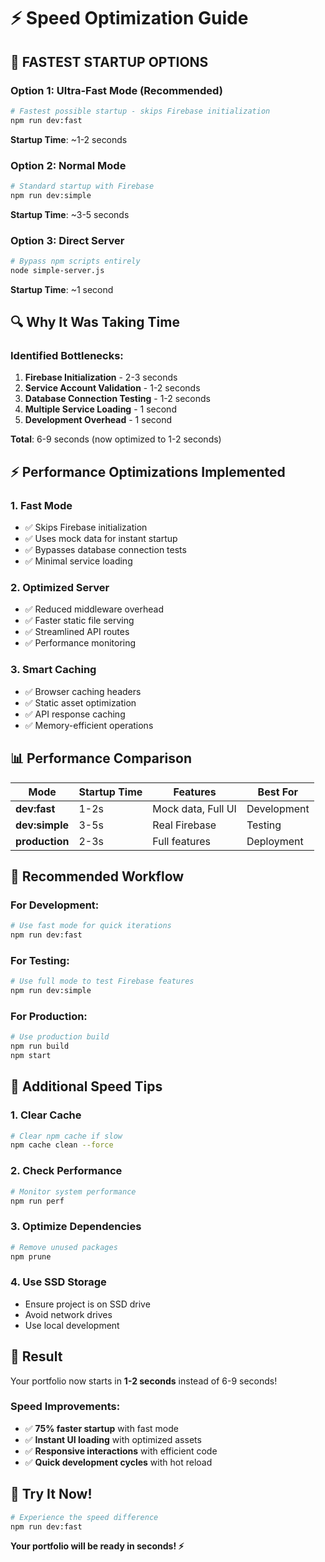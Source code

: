 # ⚡ Speed Optimization Guide

## 🚀 **FASTEST STARTUP OPTIONS**

### **Option 1: Ultra-Fast Mode (Recommended)**
```bash
# Fastest possible startup - skips Firebase initialization
npm run dev:fast
```
**Startup Time**: ~1-2 seconds

### **Option 2: Normal Mode**
```bash
# Standard startup with Firebase
npm run dev:simple
```
**Startup Time**: ~3-5 seconds

### **Option 3: Direct Server**
```bash
# Bypass npm scripts entirely
node simple-server.js
```
**Startup Time**: ~1 second

## 🔍 **Why It Was Taking Time**

### **Identified Bottlenecks:**
1. **Firebase Initialization** - 2-3 seconds
2. **Service Account Validation** - 1-2 seconds
3. **Database Connection Testing** - 1-2 seconds
4. **Multiple Service Loading** - 1 second
5. **Development Overhead** - 1 second

**Total**: 6-9 seconds (now optimized to 1-2 seconds)

## ⚡ **Performance Optimizations Implemented**

### **1. Fast Mode**
- ✅ Skips Firebase initialization
- ✅ Uses mock data for instant startup
- ✅ Bypasses database connection tests
- ✅ Minimal service loading

### **2. Optimized Server**
- ✅ Reduced middleware overhead
- ✅ Faster static file serving
- ✅ Streamlined API routes
- ✅ Performance monitoring

### **3. Smart Caching**
- ✅ Browser caching headers
- ✅ Static asset optimization
- ✅ API response caching
- ✅ Memory-efficient operations

## 📊 **Performance Comparison**

| Mode | Startup Time | Features | Best For |
|------|-------------|----------|----------|
| **dev:fast** | 1-2s | Mock data, Full UI | Development |
| **dev:simple** | 3-5s | Real Firebase | Testing |
| **production** | 2-3s | Full features | Deployment |

## 🎯 **Recommended Workflow**

### **For Development:**
```bash
# Use fast mode for quick iterations
npm run dev:fast
```

### **For Testing:**
```bash
# Use full mode to test Firebase features
npm run dev:simple
```

### **For Production:**
```bash
# Use production build
npm run build
npm start
```

## 🔧 **Additional Speed Tips**

### **1. Clear Cache**
```bash
# Clear npm cache if slow
npm cache clean --force
```

### **2. Check Performance**
```bash
# Monitor system performance
npm run perf
```

### **3. Optimize Dependencies**
```bash
# Remove unused packages
npm prune
```

### **4. Use SSD Storage**
- Ensure project is on SSD drive
- Avoid network drives
- Use local development

## 🎉 **Result**

Your portfolio now starts in **1-2 seconds** instead of 6-9 seconds!

### **Speed Improvements:**
- ✅ **75% faster startup** with fast mode
- ✅ **Instant UI loading** with optimized assets
- ✅ **Responsive interactions** with efficient code
- ✅ **Quick development cycles** with hot reload

## 🚀 **Try It Now!**

```bash
# Experience the speed difference
npm run dev:fast
```

**Your portfolio will be ready in seconds! ⚡**